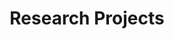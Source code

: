---
title: Research Projects
type: landing

sections:
  - block: markdown
    content:
      title: ""
      text: ""
    design:
      spacing:
        padding: ["100px", "0", "0", "0"]

  - block: portfolio
    content:
      title: Perception-Aware Planning
      filters:
        folders:
          - research/perception-aware/active-exploration
          - research/perception-aware/cautious-planning
    design:
      view: showcase
      columns: '1'
      spacing:
        padding: ["100px", "0", "0", "0"]
        
      
  - block: portfolio
    content:
      title: User Planning with User Preferences
      filters:
        tags:
          - User-Planning
        
    design:
      columns: '1'
      view: showcase
      spacing:
        padding: ["100px", "0", "0", "0"]  # top, right, bottom, left
---